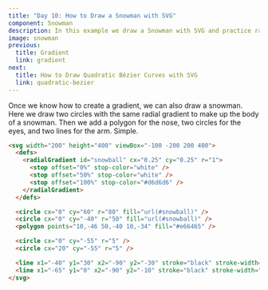 ```yaml
---
title: "Day 10: How to Draw a Snowman with SVG"
component: Snowman
description: In this example we draw a Snowman with SVG and practice radial gradients.
image: snowman
previous:
  title: Gradient
  link: gradient
next:
  title: How to Draw Quadratic Bézier Curves with SVG
  link: quadratic-bezier
---
```


Once we know how to create a gradient, we can also draw a snowman. Here we draw two circles with the same radial gradient to make up the body of a snowman. Then we add a polygon for the nose, two circles for the eyes, and two lines for the arm. Simple.

<div class="code-flex">

```html
<svg width="200" height="400" viewBox="-100 -200 200 400">
  <defs>
    <radialGradient id="snowball" cx="0.25" cy="0.25" r="1">
      <stop offset="0%" stop-color="white" />
      <stop offset="50%" stop-color="white" />
      <stop offset="100%" stop-color="#d6d6d6" />
    </radialGradient>
  </defs>

  <circle cx="0" cy="60" r="80" fill="url(#snowball)" />
  <circle cx="0" cy="-40" r="50" fill="url(#snowball)" />
  <polygon points="10,-46 50,-40 10,-34" fill="#e66465" />

  <circle cx="0" cy="-55" r="5" />
  <circle cx="20" cy="-55" r="5" />

  <line x1="-40" y1="30" x2="-90" y2="-30" stroke="black" stroke-width="5" />
  <line x1="-65" y1="0" x2="-90" y2="-10" stroke="black" stroke-width="5" />
</svg>
```

</div>
